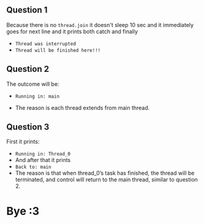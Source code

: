 ## Question 1
Because there is no `thread.join` it doesn't sleep 10 sec and it immediately goes for next line and it prints both catch and finally
* `Thread was interrupted`
* `Thread will be finished here!!!`
## Question 2
The outcome will be:
* `Running in: main`
- The reason is each thread extends from main thread.
## Question 3
First it prints:
* `Running in: Thread_0`
* And after that it prints
* `Back to: main`
* The reason is that when thread_0’s task has finished, the thread will be terminated, and control will return to the main thread, similar to question 2.
# Bye :3
